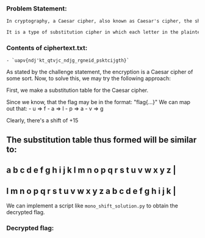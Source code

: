 ### Problem Statement:
```txt
In cryptography, a Caesar cipher, also known as Caesar's cipher, the shift cipher, Caesar's code or Caesar shift, is one of the simplest and most widely known encryption techniques.

It is a type of substitution cipher in which each letter in the plaintext is replaced by a letter some fixed number of positions down the alphabet.
```

### Contents of ciphertext.txt:
	- `uapv{ndj'kt_qtvjc_ndjg_rgneid_psktcijgth}`

As stated by the challenge statement, the encryption is a Caesar cipher of some sort.
Now, to solve this, we may try the following approach:

First, we make a substitution table for the Caesar cipher.

Since we know, that the flag may be in the format: "flag{...}"
We can map out that:
	- u => f
	- a => l
	- p => a
	- v => g

Clearly, there's a shift of +15

The substitution table thus formed will be similar to:
----------------------------------------------------
a b c d e f g h i j k l m n o p q r s t u v w x y z |
----------------------------------------------------
l m n o p q r s t u v w x y z a b c d e f g h i j k |
----------------------------------------------------

We can implement a script like `mono_shift_solution.py` to obtain the decrypted flag.

### Decrypted flag: 

